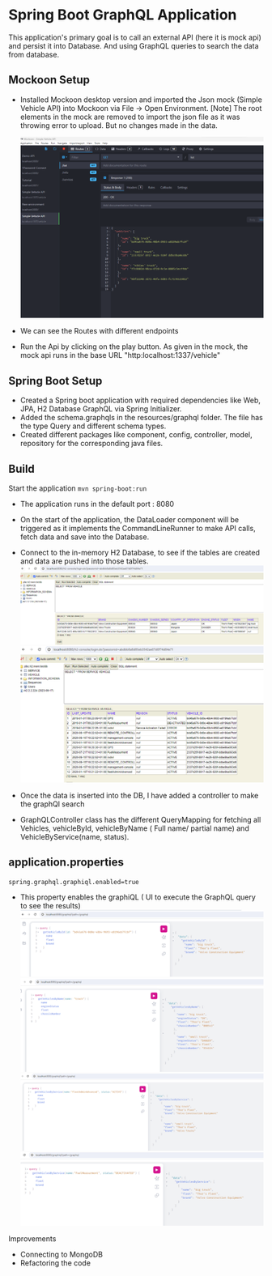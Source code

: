 #  Spring Boot GraphQL Application

This application's primary goal is to call an external API (here it is mock api) and persist it into Database. And using GraphQL queries to search the data from database. 


## Mockoon Setup 

- Installed Mockoon desktop version and imported the Json mock (Simple Vehicle API) into Mockoon via File -> Open Environment. 
   [Note] The root elements in the mock are removed to import the json file as it was throwing error to upload. But no changes made in the data.

   ![mockoon.png](src%2Fdocs%2Fmockoon.png)

- We can see the Routes with different endpoints
- Run the Api by clicking on the play button. As given in the mock, the mock api runs in the base URL "http:localhost:1337/vehicle"

## Spring Boot Setup

- Created a Spring boot application with required dependencies like Web, JPA, H2 Database GraphQL via Spring Initializer.
- Added the schema.graphqls in the resources/graphql folder. The file has the type Query and different schema types.
- Created different packages like component, config, controller, model, repository for the corresponding java files.

## Build

Start the application
    ```
       mvn spring-boot:run
    ```

- The application runs in the default port : 8080
- On the start of the application, the DataLoader component will be triggered as it implements the CommandLineRunner to make API calls, fetch data and save into the Database.
- Connect to the in-memory H2 Database, to see if the tables are created and data are pushed into those tables.
![H2DB-Vehicle.png](src%2Fdocs%2FH2DB-Vehicle.png)
![H2DB-Service.png](src%2Fdocs%2FH2DB-Service.png)

- Once the data is inserted into the DB, I have added a controller to make the graphQl search
- GraphQLController class has the different QueryMapping for fetching all Vehicles, vehicleById, vehicleByName ( Full name/ partial name) and VehicleByService(name, status).

## application.properties
```
spring.graphql.graphiql.enabled=true
```
- This property enables the graphiQL ( UI to execute the GraphQL query to see the results)
![vehicleById.png](src%2Fdocs%2FvehicleById.png)
![vehicleByName.png](src%2Fdocs%2FvehicleByName.png)
![vehcileByService.png](src%2Fdocs%2FvehcileByService.png)
![vehicleByService2.png](src%2Fdocs%2FvehicleByService2.png)

Improvements

- Connecting to MongoDB
- Refactoring the code
